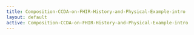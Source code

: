 ```yaml
---
title: Composition-CCDA-on-FHIR-History-and-Physical-Example-intro
layout: default
active: Composition-CCDA-on-FHIR-History-and-Physical-Example-intro
---
```


